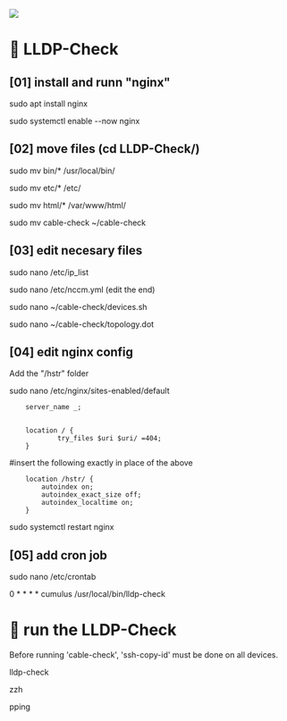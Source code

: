 ![](assets/nvidia.png)

# 🚀️ LLDP-Check



## [01]  install and runn "nginx"

sudo apt install nginx

sudo systemctl enable --now nginx



## [02]  move files (cd LLDP-Check/)

sudo mv bin/* /usr/local/bin/

sudo mv etc/* /etc/

sudo mv html/* /var/www/html/

sudo mv cable-check ~/cable-check 



## [03]  edit necesary files

sudo nano /etc/ip_list    

sudo nano /etc/nccm.yml   (edit the end)

sudo nano ~/cable-check/devices.sh

sudo nano ~/cable-check/topology.dot



## [04]  edit nginx config

Add the "/hstr" folder

sudo nano /etc/nginx/sites-enabled/default


        server_name _;


        location / {
                try_files $uri $uri/ =404;
        }

#insert the following exactly in place of the above

        location /hstr/ {
            autoindex on;
            autoindex_exact_size off;
            autoindex_localtime on;
        }


sudo systemctl restart nginx



## [05]  add cron job

sudo nano /etc/crontab


0 * * * * cumulus /usr/local/bin/lldp-check



 
# 🚀️ run the LLDP-Check

Before running 'cable-check', 'ssh-copy-id' must be done on all devices.

lldp-check

zzh

pping

